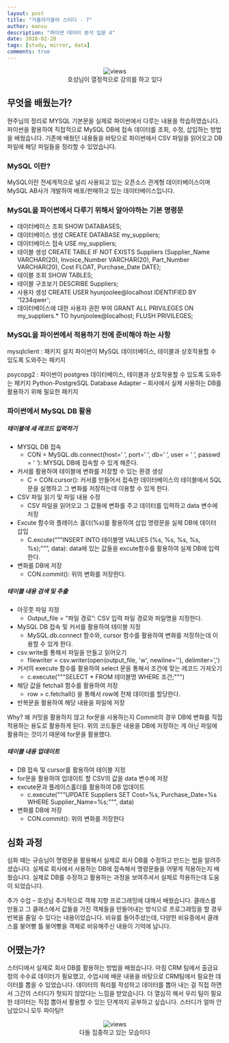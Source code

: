 ```yaml
---
layout: post
title: "거울아거울아 스터디 - 7"
author: mansu
description: "파이썬 데이터 분석 입문 4"
date: 2018-02-20
tags: [study, mirror, data]
comments: true
---
```

<center>
<figure>
<img src="/images/mirror-7-1.jpg" alt="views">
<figcaption>호성님이 열정적으로 강의를 하고 있다</figcaption>
</figure>
</center>

## 무엇을 배웠는가?

현주님의 정리로 MYSQL 기본문을 실제로 파이썬에서 다루는 내용을 학습하였습니다.
파이썬을 활용하여 직접적으로 MySQL DB에 접속 데이터를 조회, 수정, 삽입하는 방법을 배웠습니다.
기존에 배웠던 내용들을 바탕으로 파이썬에서 CSV 파일을 읽어오고 DB파일에 해당 파일들을 정리할 수 있었습니다.

### MySQL 이란?
MySQL이란 전세계적으로 널리 사용되고 있는 오픈소스 관계형 데이터베이스이며 MySQL AB사가 개발하여 배포/판매하고 있는 데이터베이스입니다.

### MySQL을 파이썬에서 다루기 위해서 알아야하는 기본 명령문

- 데이터베이스 조회 SHOW DATABASES;
- 데이터베이스 생성 CREATE DATABASE my_suppliers;
- 데이터베이스 접속 USE my_suppliers;
- 테이블 생성 CREATE TABLE IF NOT EXISTS Suppliers (Supplier_Name VARCHAR(20), Invoice_Number VARCHAR(20), Part_Number VARCHAR(20), Cost FLOAT, Purchase_Date DATE);
- 테이블 조회 SHOW TABLES;
- 테이블 구조보기 DESCRIBE Suppliers;
- 사용자 생성 CREATE USER hyunjoolee@localhost IDENTIFIED BY '1234qwer';
- 데이터베이스에 대한 사용자 권한 부여 GRANT ALL PRIVILEGES ON my_suppliers.* TO hyunjoolee@localhost; FLUSH PRIVILEGES;

### MySQL을 파이썬에서 적용하기 전에 준비해야 하는 사항
mysqlclient : 패키지 설치 파이썬이 MySQL 데이터베이스, 테이블과 상호작용할 수 있도록 도와주는 패키지

psycopg2 : 파이썬이 postgres 데이터베이스, 테이블과 상호작용할 수 있도록 도와주는 패키지 Python-PostgreSQL Database Adapter – 회사에서 실제 사용하는 DB를 활용하기 위해 필요한 패키지


### 파이썬에서 MySQL DB 활용

##### 테이블에 새 레코드 입력하기
- MYSQL DB 접속
   - CON = MySQL.db.connect(host=’ ‘, port=’ ‘, db=’ ‘, user = ‘ ‘, passwd = ‘ ‘): MYSQL DB에 접속할 수 있게 해준다.
- 커서를 활용하여 테이블에 변화를 저장할 수 있는 환경 생성
   - C = CON.cursor(): 커서를 만들어서 접속한 데이터베이스의 테이블에서 SQL문을 실행하고 그 변화를 저장하는데 이용할 수 있게 한다.
- CSV 파일 읽기 및 파일 내용 수정
   - CSV 파일을 읽어오고 그 값들에 변화를 주고 데이터를 입력하고 data 변수에 저장
- Excute 함수와 플레이스 홀더(%s)를 활용하여 삽입 명령문을 실제 DB에 데이터 삽입
   - C.excute(“””INSERT INTO 테이블명 VALUES (%s, %s, %s, %s, %s);”””, data): data에 있는 값들을 excute함수를 활용하여 실제 DB에 입력한다.
- 변화를 DB에 저장
   - CON.commit(): 위의 변화를 저장한다.

##### 테이블 내용 검색 및 추출
- 아웃풋 파일 지정
   - Output_file = “파일 경로”: CSV 입력 파일 경로와 파일명을 지정한다.
- MySQL DB 접속 및 커서를 활용하여 테이블 지정
   - MySQL.db.connect 함수와, cursor 함수를 활용하여 변화를 저장하는데 이용할 수 있게 한다.
- csv.write를 통해서 파일을 만들고 읽어오기
   - filewriter = csv.writer(open(output_file, 'w', newline=''), delimiter=',')
- 커서의 execute 함수를 활용하여 select 문을 통해서 조건에 맞는 레코드 가져오기
   - c.execute("""SELECT * FROM 테이블명 WHERE 조건;""")
- 해당 값을 fetchall 함수를 활용하여 저장
   - row = c.fetchall() 을 통해서 row에 전체 데이터를 할당한다.
- 반복문을 활용하여 해당 내용을 파일에 저장

Why? 왜 커밋을 활용하지 않고 for문을 사용하는지
Commit의 경우 DB에 변화를 직접 적용하는 용도로 활용하게 된다. 위의 코드들은 내용을 DB에 저장하는 게 아닌 파일에 활용하는 것이기 때문에 for문을 활용했다.

##### 테이블 내용 업데이트
- DB 접속 및 cursor를 활용하여 테이블 지정
- for문을 활용하여 업데이트 할 CSV의 값을 data 변수에 저장
- excute문과 플레이스홀더를 활용하여 DB 업데이트
   - c.execute("""UPDATE Suppliers SET Cost=%s, Purchase_Date=%s WHERE Supplier_Name=%s;""", data)
- 변화를 DB에 저장
   - CON.commit(): 위의 변화를 저장한다

## 심화 과정

심화 때는 규승님이 명령문을 활용해서 실제로 회사 DB를 수정하고 만드는 법을 알려주셨습니다. 실제로 회사에서 사용하는 DB에 접속해서 명령문들을 어떻게 적용하는지 배웠습니다. 실제로 DB를 수정하고 활용하는 과정을 보여주셔서 실제로 적용하는데 도움이 되었습니다.

추가 수업 – 호성님
추가적으로 객체 지향 프로그래밍에 대해서 배웠습니다.
클래스를 만들고 그 클래스에서 값들을 가진 객체들을 만들어내는 방식으로 프로그래밍을 할 경우 반복을 줄일 수 있다는 내용이었습니다.
비유를 들어주셨는데, 다양한 비유중에서 클래스를 붕어빵 틀 붕어빵을 객체로 비유해주신 내용이 기억에 납니다.

## 어땠는가?

스터디에서 실제로 회사 DB를 활용하는 방법을 배웠습니다. 마침 CRM 팀에서 출금요청의 수수료 데이터가 필요했고, 수업시에 배운 내용을 바탕으로 CRM팀에서 필요한 데이터를 뽑을 수 있었습니다. 데이터의 쿼리를 작성하고 데이터를 뽑아 내는 걸 직접 하면서 그간의 스터디가 헛되지 않았다는 느낌을 받았습니다. 더 열심히 해서 우리 팀이 필요한 데이터는 직접 뽑아서 활용할 수 있는 단계까지 공부하고 싶습니다. 스터디가 얼마 안 남았으니 모두 파이팅!!

<center>
<figure>
<img src="/images/mirror-7-2.jpg" alt="views">
<figcaption>다들 집중하고 있는 모습이다</figcaption>
</figure>
</center>
